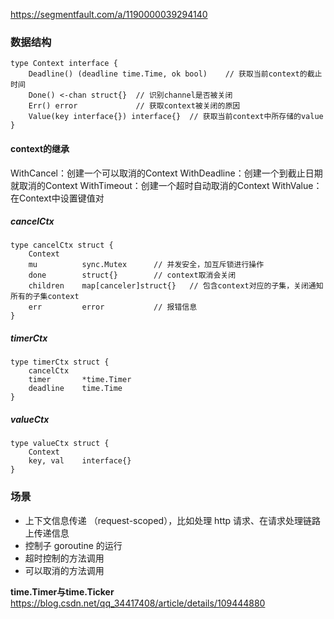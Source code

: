 https://segmentfault.com/a/1190000039294140
### 数据结构
```
type Context interface {
    Deadline() (deadline time.Time, ok bool)    // 获取当前context的截止时间
    Done() <-chan struct{}  // 识别channel是否被关闭
    Err() error             // 获取context被关闭的原因
    Value(key interface{}) interface{}  // 获取当前context中所存储的value
}
```
#### context的继承
WithCancel：创建一个可以取消的Context
WithDeadline：创建一个到截止日期就取消的Context
WithTimeout：创建一个超时自动取消的Context
WithValue：在Context中设置键值对
##### cancelCtx
```
type cancelCtx struct {
    Context
    mu          sync.Mutex      // 并发安全，加互斥锁进行操作
    done        struct{}        // context取消会关闭
    children    map[canceler]struct{}   // 包含context对应的子集，关闭通知所有的子集context
    err         error           // 报错信息
}
```
##### timerCtx
```
type timerCtx struct {
    cancelCtx
    timer       *time.Timer
    deadline    time.Time    
}  
```
##### valueCtx
```
type valueCtx struct {
    Context
    key, val    interface{}
}
```

### 场景
- 上下文信息传递 （request-scoped），比如处理 http 请求、在请求处理链路上传递信息
- 控制子 goroutine 的运行
- 超时控制的方法调用
- 可以取消的方法调用

**time.Timer与time.Ticker**
https://blog.csdn.net/qq_34417408/article/details/109444880
